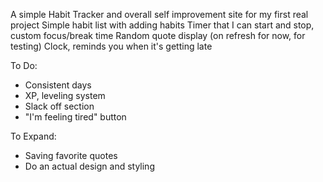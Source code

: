 A simple Habit Tracker and overall self improvement site for my first real project
Simple habit list with adding habits
Timer that I can start and stop, custom focus/break time
Random quote display (on refresh for now, for testing)
Clock, reminds you when it's getting late

To Do:
 - Consistent days
 - XP, leveling system
 - Slack off section
 - "I'm feeling tired" button

To Expand:
 - Saving favorite quotes
 - Do an actual design and styling